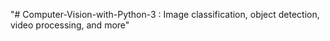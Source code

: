 "# Computer-Vision-with-Python-3 : Image classification, object detection, video processing, and more" 
